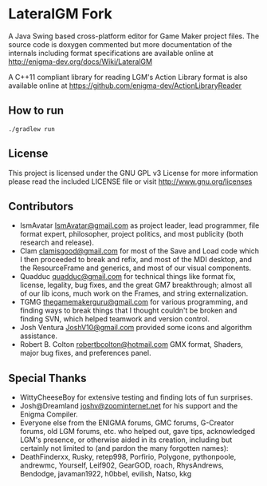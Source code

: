 LateralGM Fork
==============
A Java Swing based cross-platform editor for Game Maker project files.
The source code is doxygen commented but more documentation of the internals including format specifications are available online at http://enigma-dev.org/docs/Wiki/LateralGM

A C++11 compliant library for reading LGM's Action Library format is also available online at https://github.com/enigma-dev/ActionLibraryReader

How to run
----------
`./gradlew run`

License
-------
This project is licensed under the GNU GPL v3 License for more information please read the included LICENSE file or visit http://www.gnu.org/licenses

Contributors
-------
* IsmAvatar <IsmAvatar@gmail.com> as project leader, lead programmer, file format expert,
 philosopher, project politics, and most publicity (both research and release).
* Clam <clamisgood@gmail.com> for most of the Save and Load code
 which I then proceeded to break and refix, and most of the MDI desktop,
 and the ResourceFrame and generics, and most of our visual components.
* Quadduc <quadduc@gmail.com> for technical things
 like format fix, license, legality, bug fixes, and the great GM7 breakthrough;
 almost all of our lib icons, much work on the Frames, and string externalization.
* TGMG <thegamemakerguru@gmail.com> for various programming,
 and finding ways to break things that I thought couldn't be broken
 and finding SVN, which helped teamwork and version control.
* Josh Ventura <JoshV10@gmail.com> provided some icons and algorithm assistance.
* Robert B. Colton <robertbcolton@hotmail.com> GMX format, Shaders, major bug fixes, and preferences panel.

Special Thanks
-------
* WittyCheeseBoy for extensive testing and finding lots of fun surprises.
* Josh@Dreamland <joshv@zoominternet.net> for his support and the Enigma Compiler.
* Everyone else from the ENIGMA forums, GMC forums, G-Creator forums, old LGM forums, etc.
 who helped out, gave tips, acknowledged LGM's presence, or otherwise aided in its creation,
 including but certainly not limited to (and pardon the many forgotten names):
* DeathFinderxx, Rusky, retep998, Porfirio, Polygone, pythonpoole, andrewmc, Yourself, Leif902,
GearGOD, roach, RhysAndrews, Bendodge, javaman1922, h0bbel, evilish, Natso, kkg
